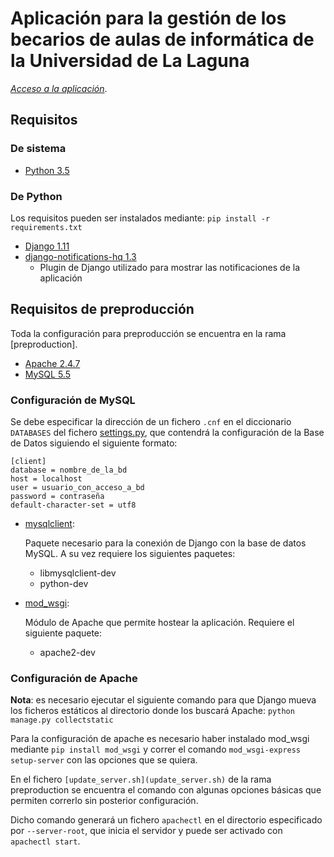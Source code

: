 # Aplicación para la gestión de los becarios de aulas de informática de la Universidad de La Laguna

*[Acceso a la aplicación](https://gestion.osl.ull.es)*.

## Requisitos

### De sistema
* [Python 3.5](https://www.python.org/)

### De Python
Los requisitos pueden ser instalados mediante: `pip install -r requirements.txt`
* [Django 1.11](https://www.djangoproject.com/)
* [django-notifications-hq 1.3](https://github.com/django-notifications/django-notifications)
  * Plugin de Django utilizado para mostrar las notificaciones de la aplicación

## Requisitos de preproducción

Toda la configuración para preproducción se encuentra en la rama [preproduction].

* [Apache 2.4.7](https://httpd.apache.org/)
* [MySQL 5.5](https://www.mysql.com/)

### Configuración de MySQL
Se debe especificar la dirección de un fichero `.cnf` en el diccionario `DATABASES` del fichero [settings.py](gespai/settings.py), que contendrá la configuración de la Base de Datos siguiendo el siguiente formato:

```
[client]
database = nombre_de_la_bd
host = localhost
user = usuario_con_acceso_a_bd
password = contraseña
default-character-set = utf8
```

* [mysqlclient](https://github.com/PyMySQL/mysqlclient-python):

    Paquete necesario para la conexión de Django con la base de datos MySQL. A su vez requiere los siguientes paquetes:
    * libmysqlclient-dev
    * python-dev


* [mod_wsgi](https://modwsgi.readthedocs.io/en/develop/installation.html):

    Módulo de Apache que permite hostear la aplicación. Requiere el siguiente paquete:
    * apache2-dev

### Configuración de Apache

**Nota**: es necesario ejecutar el siguiente comando para que Django mueva los ficheros estáticos al directorio donde los buscará Apache: `python manage.py collectstatic`

Para la configuración de apache es necesario haber instalado mod\_wsgi mediante `pip install mod_wsgi` y correr el comando `mod_wsgi-express setup-server` con las opciones que se quiera.

En el fichero `[update_server.sh](update_server.sh)` de la rama preproduction se encuentra el comando con algunas opciones básicas que permiten correrlo sin posterior configuración.

Dicho comando generará un fichero `apachectl` en el directorio especificado por `--server-root`, que inicia el servidor y puede ser activado con `apachectl start`.
